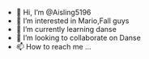 - 👋 Hi, I’m @Aisling5196
- 👀 I’m interested in Mario,Fall guys
- 🌱 I’m currently learning danse
- 💞️ I’m looking to collaborate on Danse
- 📫 How to reach me ...

<!---
Aisling5196/Aisling5196 is a ✨ special ✨ repository because its `README.md` (this file) appears on your GitHub profile.
You can click the Preview link to take a look at your changes.
--->

